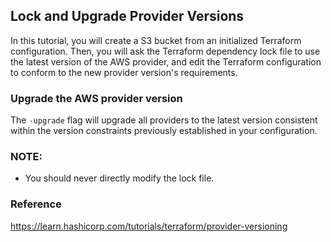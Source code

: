 ## Lock and Upgrade Provider Versions
In this tutorial, you will create a S3 bucket from an initialized Terraform configuration. Then, you will ask the Terraform dependency lock file to use the latest version of the AWS provider, and edit the Terraform configuration to conform to the new provider version's requirements.

### Upgrade the AWS provider version
The `-upgrade` flag will upgrade all providers to the latest version consistent within the version constraints previously established in your configuration.

### NOTE:
- You should never directly modify the lock file.

### Reference
https://learn.hashicorp.com/tutorials/terraform/provider-versioning

